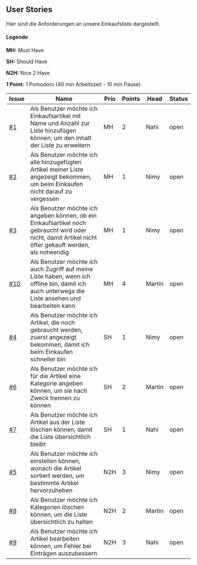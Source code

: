 ## User Stories

Hier sind die Anforderungen an unsere Einkaufsliste dargestellt.

#### Legende

**MH:** Must Have

**SH:** Should Have

**N2H:** Nice 2 Have

**1 Point:** 1 Pomodoro (40 min Arbeitszeit - 10 min Pause)

| Issue                                                        | Name                                                         | Prio | Points | Head   | Status |
| ------------------------------------------------------------ | ------------------------------------------------------------ | ---- | ------ | ------ | ------ |
| [#1](https://github.com/TGM-HIT/syt5-gek1051-mobile-application-dieliste/issues/1) | Als Benutzer möchte ich Einkaufsartikel mit Name und Anzahl zur Liste hinzufügen können, um den Inhalt der Liste zu erweitern | MH   | 2      | Nahi   | open   |
| [#2](https://github.com/TGM-HIT/syt5-gek1051-mobile-application-dieliste/issues/2) | Als Benutzer möchte ich alle hinzugefügten Artikel meiner Liste angezeigt bekommen, um beim Einkaufen nicht darauf zu vergessen | MH   | 1      | Nimy   | open   |
| [#3](https://github.com/TGM-HIT/syt5-gek1051-mobile-application-dieliste/issues/3) | Als Benutzer möchte ich angeben können, ob ein Einkaufsartikel noch gebraucht wird oder nicht, damit Artikel nicht öfter gekauft werden, als notwendig | MH   | 1      | Nimy   | open   |
| [#10](https://github.com/TGM-HIT/syt5-gek1051-mobile-application-dieliste/issues/10) | Als Benutzer möchte ich auch Zugriff auf meine Liste haben, wenn ich offline bin, damit ich auch unterwegs die Liste ansehen und bearbeiten kann | MH   | 4      | Martin | open   |
| [#4](https://github.com/TGM-HIT/syt5-gek1051-mobile-application-dieliste/issues/4) | Als Benutzer möchte ich Artikel, die noch gebraucht werden, zuerst angezeigt bekommen, damit ich beim Einkaufen schneller bin | SH   | 1      | Nimy   | open   |
| [#6](https://github.com/TGM-HIT/syt5-gek1051-mobile-application-dieliste/issues/6) | Als Benutzer möchte ich für die Artikel eine Kategorie angeben können, um sie nach Zweck trennen zu können | SH   | 2      | Martin | open   |
| [#7](https://github.com/TGM-HIT/syt5-gek1051-mobile-application-dieliste/issues/7) | Als Benutzer möchte ich Artikel aus der Liste löschen können, damit die Liste übersichtlich bleibt | SH   | 1      | Nahi   | open   |
| [#5](https://github.com/TGM-HIT/syt5-gek1051-mobile-application-dieliste/issues/5) | Als Benutzer möchte ich einstellen können, wonach die Artikel sortiert werden, um bestimmte Artikel hervorzuheben | N2H  | 3      | Nimy   | open   |
| [#8](https://github.com/TGM-HIT/syt5-gek1051-mobile-application-dieliste/issues/8) | Als Benutzer möchte ich Kategorien löschen können, um die Liste übersichtlich zu halten | N2H  | 2      | Martin | open   |
| [#9](https://github.com/TGM-HIT/syt5-gek1051-mobile-application-dieliste/issues/9) | Als Benutzer möchte ich Artikel bearbeiten können, um  Fehler bei Einträgen auszubessern | N2H  | 3      | Nahi   | open   |